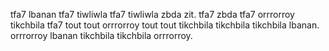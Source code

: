 tfa7 lbanan tfa7 tiwliwla tfa7 tiwliwla zbda zit. tfa7 zbda tfa7 orrrorroy tikchbila tfa7 tout tout orrrorroy tout tout tikchbila tikchbila tikchbila lbanan. orrrorroy lbanan tikchbila tikchbila orrrorroy.
